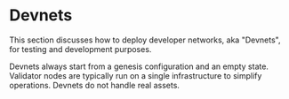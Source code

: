 # Devnets

This section discusses how to deploy developer networks, aka "Devnets", for
testing and development purposes.

Devnets always start from a genesis configuration and an empty state. Validator nodes are typically run on a single infrastructure to simplify operations. Devnets do
not handle real assets.
